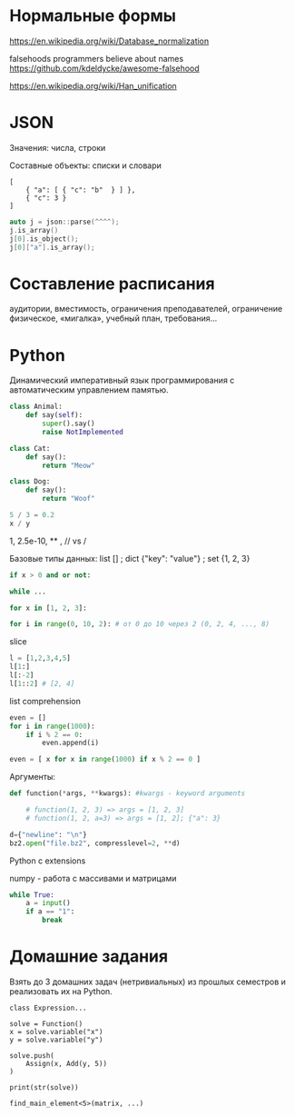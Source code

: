 # Нормальные формы
https://en.wikipedia.org/wiki/Database_normalization

falsehoods programmers believe about names
https://github.com/kdeldycke/awesome-falsehood

https://en.wikipedia.org/wiki/Han_unification


# JSON

Значения: числа, строки

Составные объекты: списки и словари

```
[
    { "a": [ { "c": "b"  } ] },
    { "c": 3 }
]
```

```c++
auto j = json::parse(^^^^);
j.is_array()
j[0].is_object();
j[0]["a"].is_array();
```

# Составление расписания

аудитории, вместимость, ограничения преподавателей, ограничение физическое, «мигалка», учебный план, требования...

# Python

Динамический императивный язык программирования с автоматическим управлением памятью.

```python
class Animal:
    def say(self):
        super().say()
        raise NotImplemented

class Cat:
    def say():
        return "Meow"

class Dog:
    def say():
        return "Woof"

5 / 3 = 0.2
x / y
```

1, 2.5e-10, ** , // vs /

Базовые типы данных: list [] ; dict {"key": "value"} ; set {1, 2, 3}

```py
if x > 0 and or not:

while ...

for x in [1, 2, 3]:

for i in range(0, 10, 2): # от 0 до 10 через 2 (0, 2, 4, ..., 8)
```

slice

```py
l = [1,2,3,4,5]
l[1:]
l[:-2]
l[1::2] # [2, 4]
```

list comprehension

```py
even = []
for i in range(1000):
    if i % 2 == 0:
        even.append(i)

even = [ x for x in range(1000) if x % 2 == 0 ]
```

Аргументы:
```py
def function(*args, **kwargs): #kwargs - keyword arguments

    # function(1, 2, 3) => args = [1, 2, 3]
    # function(1, 2, a=3) => args = [1, 2]; {"a": 3}

d={"newline": "\n"}
bz2.open("file.bz2", compresslevel=2, **d) 
```

Python c extensions

numpy - работа с массивами и матрицами

```py
while True:
    a = input()
    if a == "1":
        break
```

# Домашние задания

Взять до 3 домашних задач (нетривиальных) из прошлых семестров и реализовать их на Python.

```
class Expression...

solve = Function()
x = solve.variable("x")
y = solve.variable("y")

solve.push(
    Assign(x, Add(y, 5))
)

print(str(solve))
```

```
find_main_element<5>(matrix, ...)

```